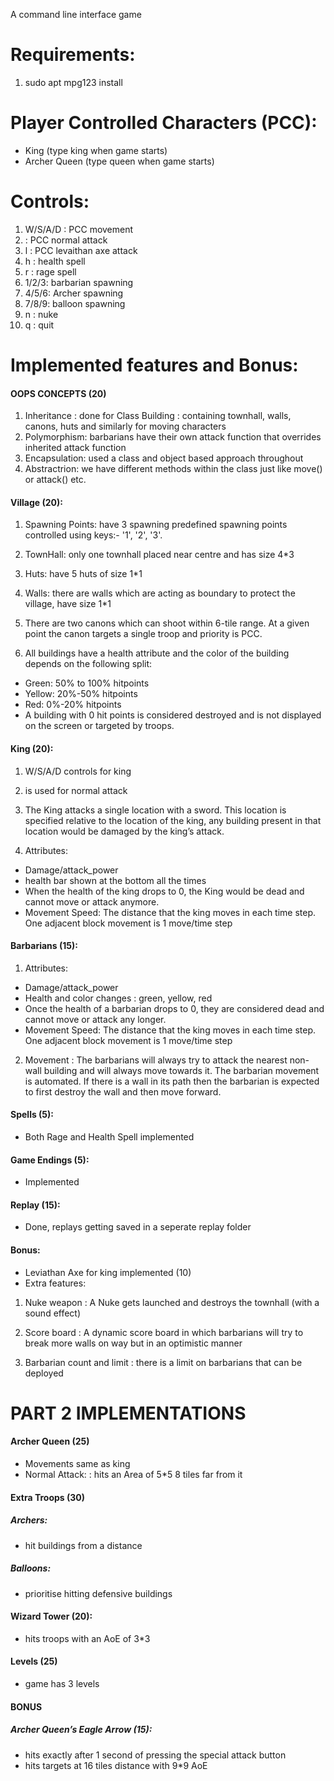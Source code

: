 A command line interface game

# Requirements:
1. sudo apt mpg123 install


# Player Controlled Characters (PCC):
- King (type king when game starts)
- Archer Queen (type queen when game starts)

# Controls:

1. W/S/A/D : PCC movement
2. <SPACE> : PCC normal attack
3. l : PCC levaithan axe attack
4. h : health spell
5. r : rage spell
6. 1/2/3: barbarian spawning
7. 4/5/6: Archer spawning
8. 7/8/9: balloon spawning
9. n : nuke
10. q : quit



# Implemented features and Bonus:

#### OOPS CONCEPTS (20)
1. Inheritance : done for Class Building : containing townhall, walls, canons, huts and similarly for moving characters 
2. Polymorphism: barbarians have their own attack function that overrides inherited attack function
3. Encapsulation: used a class and object based approach throughout
4. Abstractrion: we have different methods within the class just like move() or attack() etc.

#### Village (20):
1. Spawning Points: have 3 spawning predefined spawning points controlled using keys:- '1', '2', '3'.

2. TownHall: only one townhall placed near centre and has size 4*3

3. Huts: have 5 huts of size 1*1 

4. Walls: there are walls which are acting as boundary to protect the village, have size 1*1

5. There are two canons which can shoot within 6-tile range. At a given point the canon targets a single troop and priority is PCC.

6. All buildings have a health attribute and the color of the building depends on the following split:
- Green: 50% to 100% hitpoints
- Yellow: 20%-50% hitpoints
- Red: 0%-20% hitpoints
- A building with 0 hit points is considered destroyed and is not displayed on the screen or targeted by troops.


#### King (20):
1. W/S/A/D controls for king
2. <SPACE> is used for normal attack
3. The King attacks a single location with a sword. This location is specified relative to the location of the king, any building present in that location would be damaged by the king’s attack.

4. Attributes:
- Damage/attack_power
- health bar shown at the bottom all the times
- When the health of the king drops to 0, the King would be dead and cannot move or attack anymore.
- Movement Speed: The distance that the king moves in each time step. One adjacent block movement is 1 move/time step

#### Barbarians (15):
1. Attributes:
- Damage/attack_power
- Health and color changes : green, yellow, red 
- Once the health of a barbarian drops to 0, they are considered dead and
cannot move or attack any longer.
-  Movement Speed: The distance that the king moves in each time step. One adjacent block movement is 1 move/time step

2. Movement : The barbarians will always try to attack the nearest non-wall building and will always move towards it. The barbarian movement is automated. If there is a wall in its path then the barbarian is expected to first destroy the wall and then move forward.


#### Spells (5):
- Both Rage and Health Spell implemented


#### Game Endings (5):
- Implemented

#### Replay (15):
- Done, replays getting saved in a seperate replay folder



#### Bonus:
- Leviathan Axe for king implemented (10)
- Extra features:
1. Nuke weapon : A Nuke gets launched and destroys the townhall (with a sound effect)

2. Score board : A dynamic score board in which barbarians will try to break more walls on way but in an optimistic manner

3. Barbarian count and limit : there is a limit on barbarians that can be deployed



# PART 2 IMPLEMENTATIONS

#### Archer Queen (25)
- Movements same as king
- Normal Attack: <space-bar> : hits an Area of 5*5 8 tiles far from it

#### Extra Troops (30)
##### Archers:
- hit buildings from a distance 

##### Balloons:
- prioritise hitting defensive buildings

#### Wizard Tower (20):
- hits troops with an AoE of 3*3

#### Levels (25)
- game has 3 levels

#### BONUS
##### Archer Queen’s Eagle Arrow (15):
- hits exactly after 1 second of pressing the special attack button <l>
- hits targets at 16 tiles distance with 9*9 AoE











